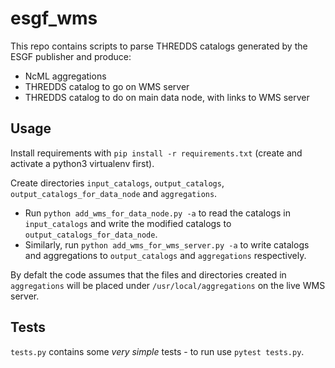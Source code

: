 # esgf_wms

This repo contains scripts to parse THREDDS catalogs generated by the ESGF publisher and produce:
* NcML aggregations
* THREDDS catalog to go on WMS server
* THREDDS catalog to do on main data node, with links to WMS server

## Usage

Install requirements with `pip install -r requirements.txt` (create and activate a python3 virtualenv first).

Create directories `input_catalogs`, `output_catalogs`, `output_catalogs_for_data_node` and `aggregations`.

* Run `python add_wms_for_data_node.py -a` to read the catalogs in `input_catalogs` and write the modified catalogs to `output_catalogs_for_data_node`.
* Similarly, run `python add_wms_for_wms_server.py -a` to write catalogs and aggregations to `output_catalogs` and `aggregations` respectively.

By defalt the code assumes that the files and directories created in `aggregations` will be placed under `/usr/local/aggregations` on the live WMS server.

## Tests

`tests.py` contains some *very simple* tests - to run use `pytest tests.py`.
